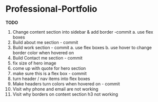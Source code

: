 # Professional-Portfolio

**TODO**

1. Change content section into sidebar & add border -commit
    a. use flex boxes
2. Build about me section - commit
3. Build work section - commit
    a. use flex boxes
    b. use hover to change border color when hovered on 
4. Build Contact me section - commit
5. fix size of hero image
6. come up with quote for hero section
7. make sure this is a flex box - commit
8. turn header / nav items into flex boxes
9. Make headers turn colors when hovered on - commit
10. Visit why phone and email are not working
11. Visit why borders on content section h3 not working